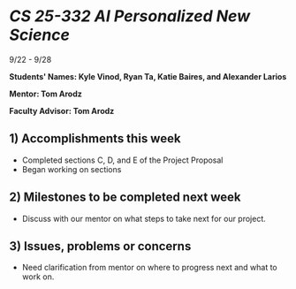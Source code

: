 # *CS 25-332 AI Personalized New Science*
9/22 - 9/28

**Students' Names: Kyle Vinod, Ryan Ta, Katie Baires, and Alexander Larios**

**Mentor: Tom Arodz**

**Faculty Advisor: Tom Arodz**

## 1) Accomplishments this week
   - Completed sections C, D, and E of the Project Proposal
   - Began working on sections 

## 2) Milestones to be completed next week
   - Discuss with our mentor on what steps to take next for our project.

## 3) Issues, problems or concerns
   - Need clarification from mentor on where to progress next and what to work on.
